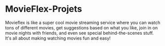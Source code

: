# MovieFlex-Projets
Movieflex is like a super cool movie streaming service where you can watch tons of different movies, get suggestions based on what you like, join in on movie nights with friends, and even see special behind-the-scenes stuff. It's all about making watching movies fun and easy!
